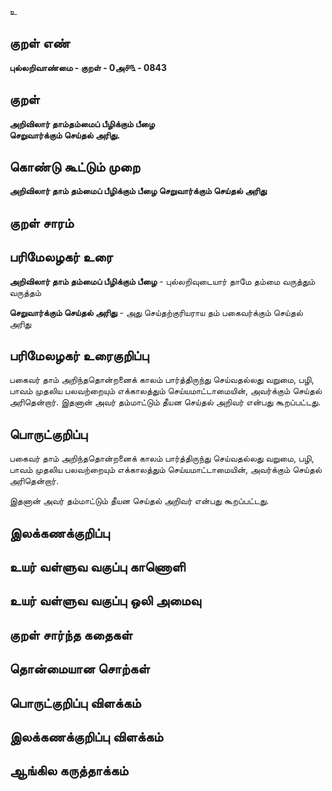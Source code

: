 உ

## குறள் எண் 

**புல்லறிவாண்மை - குறள் - 0அ௪௩ - 0843**

## குறள் 

**அறிவிலார் தாம்தம்மைப் பீழிக்கும் பீழை  
செறுவார்க்கும் செய்தல் அரிது.**

## கொண்டு கூட்டும் முறை

**அறிவிலார் தாம் தம்மைப் பீழிக்கும் பீழை செறுவார்க்கும் செய்தல் அரிது** 

## குறள் சாரம் 


## பரிமேலழகர் உரை

**அறிவிலார் தாம் தம்மைப் பீழிக்கும் பீழை** - புல்லறிவுடையார் தாமே தம்மை வருத்தும் வருத்தம் 

**செறுவார்க்கும் செய்தல் அரிது** - அது செய்தற்குரியராய தம் பகைவர்க்கும் செய்தல் அரிது 

## பரிமேலழகர் உரைகுறிப்பு   

பகைவர் தாம் அறிந்ததொன்றனைக் காலம் பார்த்திருந்து செய்வதல்லது வறுமை, பழி, பாவம் முதலிய பலவற்றையும் எக்காலத்தும் செய்யமாட்டாமையின், அவர்க்கும் செய்தல் அரிதென்றார். இதனான் அவர் தம்மாட்டும் தீயன செய்தல் அறிவர் என்பது கூறப்பட்டது.

## பொருட்குறிப்பு 

பகைவர் தாம் அறிந்ததொன்றனைக் காலம் பார்த்திருந்து செய்வதல்லது வறுமை, பழி, பாவம் முதலிய பலவற்றையும் எக்காலத்தும் செய்யமாட்டாமையின், அவர்க்கும் செய்தல் அரிதென்றார். 

இதனான் அவர் தம்மாட்டும் தீயன செய்தல் அறிவர் என்பது கூறப்பட்டது.

## இலக்கணக்குறிப்பு  


## உயர் வள்ளுவ வகுப்பு காணொளி


## உயர் வள்ளுவ வகுப்பு ஒலி அமைவு 

 
## குறள் சார்ந்த கதைகள் 


## தொன்மையான சொற்கள்


## பொருட்குறிப்பு விளக்கம்


## இலக்கணக்குறிப்பு விளக்கம்


## ஆங்கில கருத்தாக்கம் 


